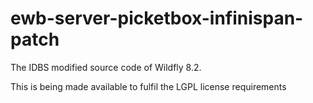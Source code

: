 # ewb-server-picketbox-infinispan-patch

The IDBS modified source code of Wildfly 8.2.

This is being made available to fulfil the LGPL license requirements
